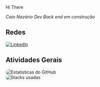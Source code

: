Hi There

*Caio Nazário Dev Back end em construção*


## Redes
<p>
  <a href="https://www.linkedin.com/in/caionazariobarros?utm_source=share&utm_campaign=share_via&utm_content=profile&utm_medium=android_app" target="_blank">
    <img src="https://img.shields.io/badge/LinkedIn-0077B5?style=for-the-badge&logo=linkedin&logoColor=white" alt="LinkedIn"/>
  </a>
</p>


## Atividades Gerais

<div align="LEFT">
  <img src="https://github-readme-stats.vercel.app/api?username=CaioNazario&show_icons=true&theme=react&hide_border=true" alt="Estatísticas do GitHub" style="border-radius: 10px; box-shadow: 0 2px 10px rgba(0,0,0,0.07);" />
</div>
<div align="LEFT">
  <img src="https://github-readme-stats.vercel.app/api/top-langs/?username=CaioNazario&layout=compact&langs_count=8&hide_border=true&theme=react" alt="Stacks usadas" style="border-radius: 10px; box-shadow: 0 2px 10px rgba(0,0,0,0.07);" />
</div>
